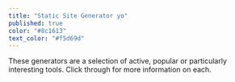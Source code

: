 ```yaml
---
title: "Static Site Generator yo"
published: true
color: "#8c1613"
text_color: "#f5d69d"
---
```

These generators are a selection of active, popular or particularly interesting tools. Click through for more information on each.
